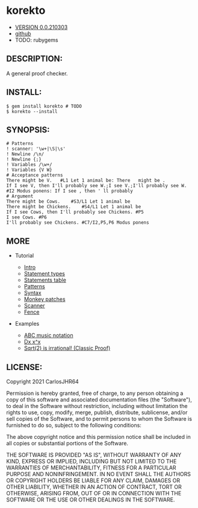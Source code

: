 # korekto

* [VERSION 0.0.210303](https://github.com/carlosjhr64/korekto/releases)
* [github](https://www.github.com/carlosjhr64/korekto)
* TODO: rubygems

## DESCRIPTION:

A general proof checker.

## INSTALL:
```shell
$ gem install korekto # TODO 
$ korekto --install
```
## SYNOPSIS:
```korekto
# Patterns
! scanner: '\w+|\S|\s'
! Newline /\n/
! Newline {;}
! Variables /\w+/
! Variables {V W}
# Acceptance patterns
There might be V.	#L1 Let 1 animal be: There   might be .
If I see V, then I'll probably see W.;I see V.;I'll probably see W.	#I2 Modus ponens: If I see , then ' ll probably
# Argument
There might be Cows.	#S3/L1 Let 1 animal be
There might be Chickens.	#S4/L1 Let 1 animal be
If I see Cows, then I'll probably see Chickens.	#P5
I see Cows.	#P6
I'll probably see Chickens.	#C7/I2,P5,P6 Modus ponens
```

## MORE

* Tutorial
  * [Intro](examples/Tutorial.md)
  * [Statement types](examples/Tutorial.md#Statement-types)
  * [Statements table](examples/Tutorial.md#Statements-table)
  * [Patterns](examples/Tutorial.md#Patterns)
  * [Syntax](examples/Tutorial.md#Syntax)
  * [Monkey patches](examples/Tutorial.md#Monkey-patches)
  * [Scanner](examples/Tutorial.md#Scanner)
  * [Fence](examples/Tutorial.md#Fence)

* Examples
  * [ABC music notation](examples/ABC.md)
  * [Dx x^x](examples/Dxx.md)
  * [Sqrt(2) is irrational! (Classic Proof)](examples/Sqrt2.md)

## LICENSE:

Copyright 2021 CarlosJHR64

Permission is hereby granted, free of charge,
to any person obtaining a copy of this software and
associated documentation files (the "Software"),
to deal in the Software without restriction,
including without limitation the rights
to use, copy, modify, merge, publish, distribute, sublicense, and/or sell
copies of the Software, and
to permit persons to whom the Software is furnished to do so,
subject to the following conditions:

The above copyright notice and this permission notice
shall be included in all copies or substantial portions of the Software.

THE SOFTWARE IS PROVIDED "AS IS",
WITHOUT WARRANTY OF ANY KIND, EXPRESS OR IMPLIED,
INCLUDING BUT NOT LIMITED TO THE WARRANTIES OF MERCHANTABILITY,
FITNESS FOR A PARTICULAR PURPOSE AND NONINFRINGEMENT.
IN NO EVENT SHALL THE AUTHORS OR COPYRIGHT HOLDERS BE LIABLE FOR ANY CLAIM,
DAMAGES OR OTHER LIABILITY, WHETHER IN AN ACTION OF CONTRACT,
TORT OR OTHERWISE, ARISING FROM, OUT OF OR IN CONNECTION WITH
THE SOFTWARE OR THE USE OR OTHER DEALINGS IN THE SOFTWARE.
